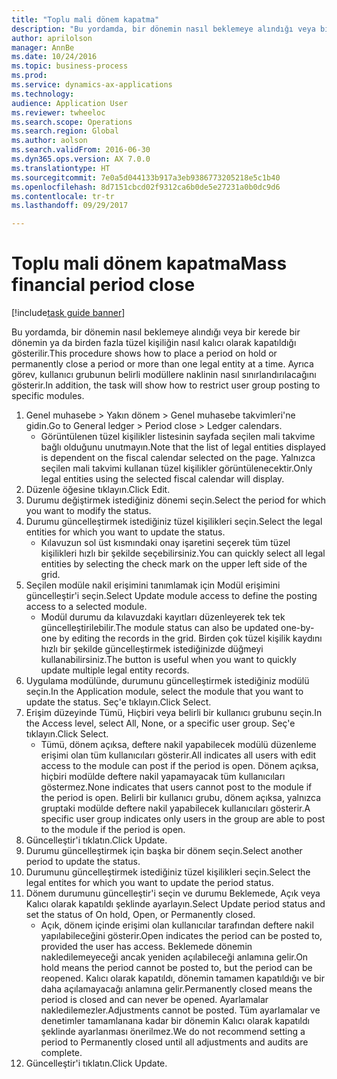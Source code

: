 ```yaml
--- 
title: "Toplu mali dönem kapatma"
description: "Bu yordamda, bir dönemin nasıl beklemeye alındığı veya bir kerede bir dönemin ya da birden fazla tüzel kişiliğin nasıl kalıcı olarak kapatıldığı gösterilir."
author: aprilolson
manager: AnnBe
ms.date: 10/24/2016
ms.topic: business-process
ms.prod: 
ms.service: dynamics-ax-applications
ms.technology: 
audience: Application User
ms.reviewer: twheeloc
ms.search.scope: Operations
ms.search.region: Global
ms.author: aolson
ms.search.validFrom: 2016-06-30
ms.dyn365.ops.version: AX 7.0.0
ms.translationtype: HT
ms.sourcegitcommit: 7e0a5d044133b917a3eb9386773205218e5c1b40
ms.openlocfilehash: 8d7151cbcd02f9312ca6b0de5e27231a0b0dc9d6
ms.contentlocale: tr-tr
ms.lasthandoff: 09/29/2017

---
```

# <a name="mass-financial-period-close"></a><span data-ttu-id="b66dd-103">Toplu mali dönem kapatma</span><span class="sxs-lookup"><span data-stu-id="b66dd-103">Mass financial period close</span></span>

[!include[task guide banner](../../includes/task-guide-banner.md)]

<span data-ttu-id="b66dd-104">Bu yordamda, bir dönemin nasıl beklemeye alındığı veya bir kerede bir dönemin ya da birden fazla tüzel kişiliğin nasıl kalıcı olarak kapatıldığı gösterilir.</span><span class="sxs-lookup"><span data-stu-id="b66dd-104">This procedure shows how to place a period on hold or permanently close a period or more than one legal entity at a time.</span></span> <span data-ttu-id="b66dd-105">Ayrıca görev, kullanıcı grubunun belirli modüllere naklinin nasıl sınırlandırılacağını gösterir.</span><span class="sxs-lookup"><span data-stu-id="b66dd-105">In addition, the task will show how to restrict user group posting to specific modules.</span></span>

1. <span data-ttu-id="b66dd-106">Genel muhasebe > Yakın dönem > Genel muhasebe takvimleri'ne gidin.</span><span class="sxs-lookup"><span data-stu-id="b66dd-106">Go to General ledger > Period close > Ledger calendars.</span></span>
    * <span data-ttu-id="b66dd-107">Görüntülenen tüzel kişilikler listesinin sayfada seçilen mali takvime bağlı olduğunu unutmayın.</span><span class="sxs-lookup"><span data-stu-id="b66dd-107">Note that the list of legal entities displayed is dependent on the fiscal calendar selected on the page.</span></span> <span data-ttu-id="b66dd-108">Yalnızca seçilen mali takvimi kullanan tüzel kişilikler görüntülenecektir.</span><span class="sxs-lookup"><span data-stu-id="b66dd-108">Only legal entities using the selected fiscal calendar will display.</span></span>  
2. <span data-ttu-id="b66dd-109">Düzenle öğesine tıklayın.</span><span class="sxs-lookup"><span data-stu-id="b66dd-109">Click Edit.</span></span>
3. <span data-ttu-id="b66dd-110">Durumu değiştirmek istediğiniz dönemi seçin.</span><span class="sxs-lookup"><span data-stu-id="b66dd-110">Select the period for which you want to modify the status.</span></span>
4. <span data-ttu-id="b66dd-111">Durumu güncelleştirmek istediğiniz tüzel kişilikleri seçin.</span><span class="sxs-lookup"><span data-stu-id="b66dd-111">Select the legal entities for which you want to update the status.</span></span>
    * <span data-ttu-id="b66dd-112">Kılavuzun sol üst kısmındaki onay işaretini seçerek tüm tüzel kişilikleri hızlı bir şekilde seçebilirsiniz.</span><span class="sxs-lookup"><span data-stu-id="b66dd-112">You can quickly select all legal entities  by selecting the check mark on the upper left side of the grid.</span></span>  
5. <span data-ttu-id="b66dd-113">Seçilen modüle nakil erişimini tanımlamak için Modül erişimini güncelleştir'i seçin.</span><span class="sxs-lookup"><span data-stu-id="b66dd-113">Select Update module access to define the posting access to a selected module.</span></span>
    * <span data-ttu-id="b66dd-114">Modül durumu da kılavuzdaki kayıtları düzenleyerek tek tek güncelleştirilebilir.</span><span class="sxs-lookup"><span data-stu-id="b66dd-114">The module status can also be updated one-by-one by editing the records in the grid.</span></span> <span data-ttu-id="b66dd-115">Birden çok tüzel kişilik kaydını hızlı bir şekilde güncelleştirmek istediğinizde düğmeyi kullanabilirsiniz.</span><span class="sxs-lookup"><span data-stu-id="b66dd-115">The button is useful when you want to quickly update multiple legal entity records.</span></span>  
6. <span data-ttu-id="b66dd-116">Uygulama modülünde, durumunu güncelleştirmek istediğiniz modülü seçin.</span><span class="sxs-lookup"><span data-stu-id="b66dd-116">In the Application module, select the module that you want to update the status.</span></span> <span data-ttu-id="b66dd-117">Seç'e tıklayın.</span><span class="sxs-lookup"><span data-stu-id="b66dd-117">Click Select.</span></span>
7. <span data-ttu-id="b66dd-118">Erişim düzeyinde Tümü, Hiçbiri veya belirli bir kullanıcı grubunu seçin.</span><span class="sxs-lookup"><span data-stu-id="b66dd-118">In the Access level, select All, None, or a specific user group.</span></span> <span data-ttu-id="b66dd-119">Seç'e tıklayın.</span><span class="sxs-lookup"><span data-stu-id="b66dd-119">Click Select.</span></span>
    * <span data-ttu-id="b66dd-120">Tümü, dönem açıksa, deftere nakil yapabilecek modülü düzenleme erişimi olan tüm kullanıcıları gösterir.</span><span class="sxs-lookup"><span data-stu-id="b66dd-120">All indicates all users with edit access to the module can post if the period is open.</span></span> <span data-ttu-id="b66dd-121">Dönem açıksa, hiçbiri modülde deftere nakil yapamayacak tüm kullanıcıları göstermez.</span><span class="sxs-lookup"><span data-stu-id="b66dd-121">None indicates that users cannot post to the module if the period is open.</span></span> <span data-ttu-id="b66dd-122">Belirli bir kullanıcı grubu, dönem açıksa, yalnızca gruptaki modülde deftere nakil yapabilecek kullanıcıları gösterir.</span><span class="sxs-lookup"><span data-stu-id="b66dd-122">A specific user group indicates only users in the group are able to post to the module if the period is open.</span></span>  
8. <span data-ttu-id="b66dd-123">Güncelleştir'i tıklatın.</span><span class="sxs-lookup"><span data-stu-id="b66dd-123">Click Update.</span></span>
9. <span data-ttu-id="b66dd-124">Durumu güncelleştirmek için başka bir dönem seçin.</span><span class="sxs-lookup"><span data-stu-id="b66dd-124">Select another period to update the status.</span></span>
10. <span data-ttu-id="b66dd-125">Durumunu güncelleştirmek istediğiniz tüzel kişilikleri seçin.</span><span class="sxs-lookup"><span data-stu-id="b66dd-125">Select the legal entites for which you want to update the period status.</span></span>
11. <span data-ttu-id="b66dd-126">Dönem durumunu güncelleştir'i seçin ve durumu Beklemede, Açık veya Kalıcı olarak kapatıldı şeklinde ayarlayın.</span><span class="sxs-lookup"><span data-stu-id="b66dd-126">Select Update period status and set the status of On hold, Open, or Permanently closed.</span></span>
    * <span data-ttu-id="b66dd-127">Açık, dönem içinde erişimi olan kullanıcılar tarafından deftere nakil yapılabileceğini gösterir.</span><span class="sxs-lookup"><span data-stu-id="b66dd-127">Open indicates the period can be posted to, provided the user has access.</span></span> <span data-ttu-id="b66dd-128">Beklemede dönemin nakledilemeyeceği ancak yeniden açılabileceği anlamına gelir.</span><span class="sxs-lookup"><span data-stu-id="b66dd-128">On hold means the period cannot be posted to, but the period can be reopened.</span></span> <span data-ttu-id="b66dd-129">Kalıcı olarak kapatıldı, dönemin tamamen kapatıldığı ve bir daha açılamayacağı anlamına gelir.</span><span class="sxs-lookup"><span data-stu-id="b66dd-129">Permanently closed means the period is closed and can never be opened.</span></span> <span data-ttu-id="b66dd-130">Ayarlamalar nakledilemezler.</span><span class="sxs-lookup"><span data-stu-id="b66dd-130">Adjustments cannot be posted.</span></span> <span data-ttu-id="b66dd-131">Tüm ayarlamalar ve denetimler tamamlanana kadar bir dönemin Kalıcı olarak kapatıldı şeklinde ayarlanması önerilmez.</span><span class="sxs-lookup"><span data-stu-id="b66dd-131">We do not recommend setting a period to Permanently closed until all adjustments and audits are complete.</span></span>  
12. <span data-ttu-id="b66dd-132">Güncelleştir'i tıklatın.</span><span class="sxs-lookup"><span data-stu-id="b66dd-132">Click Update.</span></span>


